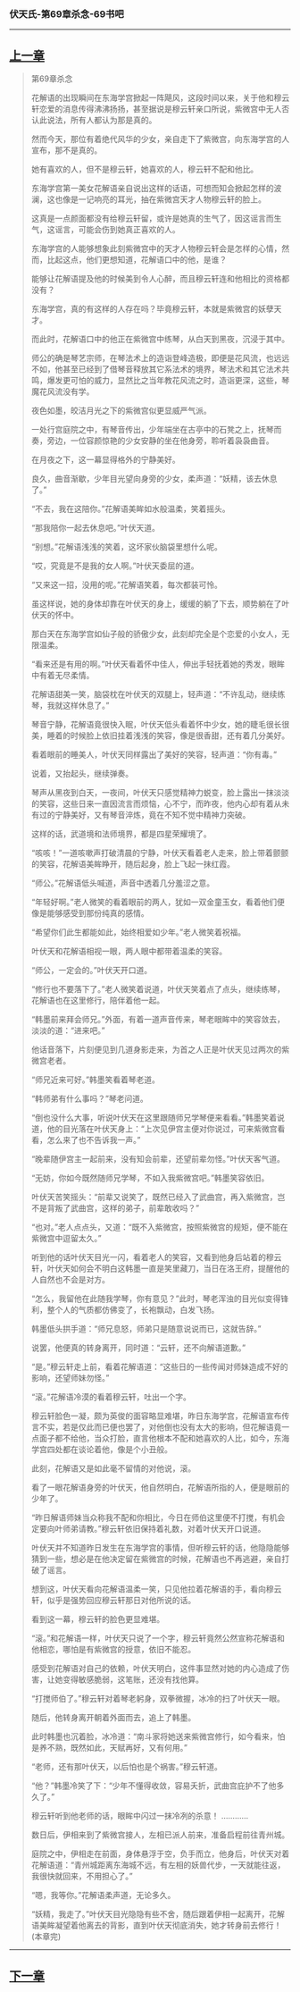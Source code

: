 ### 伏天氏-第69章杀念-69书吧

--------
[上一章](./cbf588dcd785bd3f910c3fddc86d57ed.md)
--------


>
>
>
>第69章杀念
>
>花解语的出现瞬间在东海学宫掀起一阵飓风，这段时间以来，关于他和穆云轩恋爱的消息传得沸沸扬扬，甚至据说是穆云轩亲口所说，紫微宫中无人否认此说法，所有人都认为那是真的。
>
>然而今天，那位有着绝代风华的少女，亲自走下了紫微宫，向东海学宫的人宣布，那不是真的。
>
>她有喜欢的人，但不是穆云轩，她喜欢的人，穆云轩不配和他比。
>
>东海学宫第一美女花解语亲自说出这样的话语，可想而知会掀起怎样的波澜，这也像是一记响亮的耳光，抽在紫微宫天才人物穆云轩的脸上。
>
>这真是一点颜面都没有给穆云轩留，或许是她真的生气了，因这谣言而生气，这谣言，可能会伤到她真正喜欢的人。
>
>东海学宫的人能够想象此刻紫微宫中的天才人物穆云轩会是怎样的心情，然而，比起这点，他们更想知道，花解语口中的他，是谁？
>
>能够让花解语提及他的时候美到令人心醉，而且穆云轩连和他相比的资格都没有？
>
>东海学宫，真的有这样的人存在吗？毕竟穆云轩，本就是紫微宫的妖孽天才。
>
>而此时，花解语口中的他正在紫微宫中练琴，从白天到黑夜，沉浸于其中。
>
>师公的确是琴艺宗师，在琴法术上的造诣登峰造极，即便是花风流，也远远不如，他甚至已经到了借琴音释放其它系法术的境界，琴法术和其它法术共鸣，爆发更可怕的威力，显然比之当年教花风流之时，造诣更深，这些，琴魔花风流没有学。
>
>夜色如墨，皎洁月光之下的紫微宫似更显威严气派。
>
>一处行宫庭院之中，有琴音传出，少年端坐在古亭中的石凳之上，抚琴而奏，旁边，一位容颜惊艳的少女安静的坐在他身旁，聆听着袅袅曲音。
>
>在月夜之下，这一幕显得格外的宁静美好。
>
>良久，曲音渐歇，少年目光望向身旁的少女，柔声道：“妖精，该去休息了。”
>
>“不去，我在这陪你。”花解语美眸如水般温柔，笑着摇头。
>
>“那我陪你一起去休息吧。”叶伏天道。
>
>“别想。”花解语浅浅的笑着，这坏家伙脑袋里想什么呢。
>
>“哎，究竟是不是我的女人啊。”叶伏天委屈的道。
>
>“又来这一招，没用的呢。”花解语笑着，每次都装可怜。
>
>虽这样说，她的身体却靠在叶伏天的身上，缓缓的躺了下去，顺势躺在了叶伏天的怀中。
>
>那白天在东海学宫如仙子般的骄傲少女，此刻却完全是个恋爱的小女人，无限温柔。
>
>“看来还是有用的啊。”叶伏天看着怀中佳人，伸出手轻抚着她的秀发，眼眸中有着无尽柔情。
>
>花解语甜美一笑，脑袋枕在叶伏天的双腿上，轻声道：“不许乱动，继续练琴，我就这样休息了。”
>
>琴音宁静，花解语竟很快入眠，叶伏天低头看着怀中少女，她的睫毛很长很美，睡着的时候脸上依旧挂着浅浅的笑容，像是很香甜，还有着几分美好。
>
>看着眼前的睡美人，叶伏天同样露出了美好的笑容，轻声道：“你有毒。”
>
>说着，又抬起头，继续弹奏。
>
>琴声从黑夜到白天，一夜间，叶伏天只感觉精神力蜕变，脸上露出一抹淡淡的笑容，这些日来一直因流言而烦恼，心不宁，而昨夜，他内心却有着从未有过的宁静美好，又有琴音淬炼，竟在不知不觉中精神力突破。
>
>这样的话，武道境和法师境界，都是四星荣耀境了。
>
>“咳咳！”一道咳嗽声打破清晨的宁静，叶伏天看着老人走来，脸上带着颤颤的笑容，花解语美眸睁开，随后起身，脸上飞起一抹红霞。
>
>“师公。”花解语低头喊道，声音中透着几分羞涩之意。
>
>“年轻好啊。”老人微笑的看着眼前的两人，犹如一双金童玉女，看着他们便像是能够感受到那份纯真的感情。
>
>“希望你们此生都能如此，始终相爱如少年。”老人微笑着祝福。
>
>叶伏天和花解语相视一眼，两人眼中都带着温柔的笑容。
>
>“师公，一定会的。”叶伏天开口道。
>
>“修行也不要落下了。”老人微笑着说道，叶伏天笑着点了点头，继续练琴，花解语也在这里修行，陪伴着他一起。
>
>“韩墨前来拜会师兄。”外面，有着一道声音传来，琴老眼眸中的笑容敛去，淡淡的道：“进来吧。”
>
>他话音落下，片刻便见到几道身影走来，为首之人正是叶伏天见过两次的紫微宫老者。
>
>“师兄近来可好。”韩墨笑看着琴老道。
>
>“韩师弟有什么事吗？”琴老问道。
>
>“倒也没什么大事，听说叶伏天在这里跟随师兄学琴便来看看。”韩墨笑着说道，他的目光落在叶伏天身上：“上次见伊宫主便对你说过，可来紫微宫看看，怎么来了也不告诉我一声。”
>
>“晚辈随伊宫主一起前来，没有知会前辈，还望前辈勿怪。”叶伏天客气道。
>
>“无妨，你如今既然随师兄学琴，不如入我紫微宫吧。”韩墨笑容依旧。
>
>叶伏天苦笑摇头：“前辈又说笑了，既然已经入了武曲宫，再入紫微宫，岂不是背叛了武曲宫，这样的弟子，前辈敢收吗？”
>
>“也对。”老人点点头，又道：“既不入紫微宫，按照紫微宫的规矩，便不能在紫微宫中逗留太久。”
>
>听到他的话叶伏天目光一闪，看着老人的笑容，又看到他身后站着的穆云轩，叶伏天如何会不明白这韩墨一直是笑里藏刀，当日在洛王府，提醒他的人自然也不会是对方。
>
>“怎么，我留他在此随我学琴，你有意见？”此时，琴老浑浊的目光似变得锋利，整个人的气质都仿佛变了，长袍飘动，白发飞扬。
>
>韩墨低头拱手道：“师兄息怒，师弟只是随意说说而已，这就告辞。”
>
>说罢，他便真的转身离开，同时道：“云轩，还不向解语道歉。”
>
>“是。”穆云轩走上前，看着花解语道：“这些日的一些传闻对师妹造成不好的影响，还望师妹勿怪。”
>
>“滚。”花解语冷漠的看着穆云轩，吐出一个字。
>
>穆云轩脸色一凝，颇为英俊的面容略显难堪，昨日东海学宫，花解语宣布传言不实，若是仅此而已便也罢了，对他倒也没有太大的影响，但花解语竟一点面子都不给他，当众打脸，直言他根本不配和她喜欢的人比，如今，东海学宫四处都在谈论着他，像是个小丑般。
>
>此刻，花解语又是如此毫不留情的对他说，滚。
>
>看了一眼花解语身旁的叶伏天，他自然明白，花解语所指的人，便是眼前的少年了。
>
>“昨日解语师妹当众称我不配和你相比，今日在师伯这里便不打搅，有机会定要向叶师弟请教。”穆云轩依旧保持着礼数，对着叶伏天开口说道。
>
>叶伏天并不知道昨日发生在东海学宫的事情，但听穆云轩的话，他隐隐能够猜到一些，想必是在他决定留在紫微宫的时候，花解语也不再逃避，亲自打破了谣言。
>
>想到这，叶伏天看向花解语温柔一笑，只见他拉着花解语的手，看向穆云轩，似乎是强势回应穆云轩那日对他所说的话。
>
>看到这一幕，穆云轩的脸色更显难堪。
>
>“滚。”和花解语一样，叶伏天只说了一个字，穆云轩竟然公然宣称花解语和他相恋，哪怕是有紫微宫的授意，依旧不能忍。
>
>感受到花解语对自己的依赖，叶伏天明白，这件事显然对她的内心造成了伤害，让她变得敏感脆弱，这笔账，还没有找他算。
>
>“打搅师伯了。”穆云轩对着琴老躬身，双拳微握，冰冷的扫了叶伏天一眼。
>
>随后，他转身离开朝着外面而去，追上了韩墨。
>
>此时韩墨也沉着脸，冰冷道：“南斗家将她送来紫微宫修行，如今看来，怕是养不熟，既然如此，天赋再好，又有何用。”
>
>“老师，还有那叶伏天，以后怕也是个祸害。”穆云轩道。
>
>“他？”韩墨冷笑了下：“少年不懂得收敛，容易夭折，武曲宫庇护不了他多久了。”
>
>穆云轩听到他老师的话，眼眸中闪过一抹冷冽的杀意！
>…………
>
>数日后，伊相来到了紫微宫接人，左相已派人前来，准备启程前往青州城。
>
>庭院之中，伊相走在前面，身体悬浮于空，负手而立，他身后，叶伏天对着花解语道：“青州城距离东海城不远，有左相的妖兽代步，一天就能往返，我很快就回来，不用担心了。”
>
>“嗯，我等你。”花解语柔声道，无论多久。
>
>“妖精，我走了。”叶伏天目光隐隐有些不舍，随后跟着伊相一起离开，花解语美眸凝望着他离去的背影，直到叶伏天彻底消失，她才转身前去修行！
>(本章完)
>
>

--------
[下一章](./151c41cd5b4d042eccc225f4cf398dac.md)
--------
